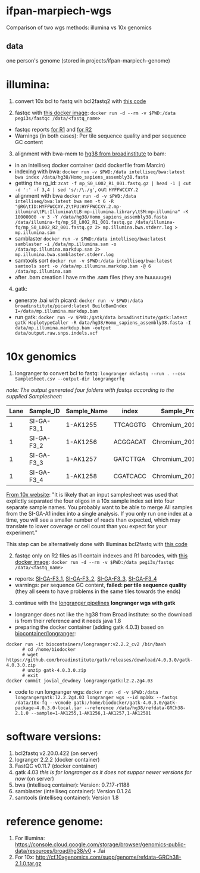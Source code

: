 # ifpan-marpiech-wgs
Comparison of two wgs methods: illumina vs 10x genomics

## data 
one person's genome (stored in projects/ifpan-marpiech-genome)

# illumina:
1. convert 10x bcl to fastq wih bcl2fastq2 with [this code](https://gist.github.com/gosborcz/b31df08f6bb8b83c51f7a310f8f2bcc1)

2. fastqc with [this docker image](https://hub.docker.com/r/pegi3s/fastqc):
`docker run -d --rm -v $PWD:/data pegi3s/fastqc /data/<fastq_name>`
* fastqc reports [for R1](http://149.156.177.112/projects/ifpan-marpiech-wgs/illumina-fq/mp_S0_L002_R1_001_fastqc.html) and [for R2](http://149.156.177.112/projects/ifpan-marpiech-wgs/illumina-fq/mp_S0_L002_R2_001_fastqc.html)
* Warnings (in both cases): Per tile sequence quality and per sequence GC content

3. alignment with bwa-mem to [hg38 from broadinstitute](https://storage.cloud.google.com/genomics-public-data/resources/broad/hg38/v0/Homo_sapiens_assembly38.fasta?_ga=2.192558178.-935441401.1560518376) to bam:
* in an intelliseq docker container (add dockerfile from Marcin)
* indexing with bwa:
`docker run -v $PWD:/data intelliseq/bwa:latest bwa index /data/hg38/Homo_sapiens_assembly38.fasta`
* getting the rg_id:
`zcat -f mp_S0_L002_R1_001.fastq.gz | head -1 | cut -d ':' -f 3,4 | sed 's/:/\./g'`, out: `HYFFWCCXY.2`
* alignment with bwa 
`docker run -d -v $PWD:/data intelliseq/bwa:latest bwa mem -t 6 -R "@RG\tID:HYFFWCCXY.2\tPU:HYFFWCCXY.2.mp-illumina\tPL:Illumina\tLB:mp-illumina.library\tSM:mp-illumina" -K 10000000 -v 3 -Y /data/hg38/Homo_sapiens_assembly38.fasta /data/illumina-fq/mp_S0_L002_R1_001.fastq.gz /data/illumina-fq/mp_S0_L002_R2_001.fastq.gz 2> mp.illumina.bwa.stderr.log > mp.illumina.sam`
* samblaster 
`docker run -v $PWD:/data intelliseq/bwa:latest samblaster -i /data/mp.illumina.sam -o /data/mp.illumina.markdup.sam 2> mp.illumina.bwa.samblaster.stderr.log`
* samtools sort
`docker run -v $PWD:/data intelliseq/bwa:latest samtools sort -o /data/mp.illumina.markdup.bam -@ 6 /data/mp.illumina.sam`
* after .bam creation I have rm the .sam files (they are huuuuuge)

4. gatk:
* generate .bai with picard: `docker run -v $PWD:/data broadinstitute/picard:latest BuildBamIndex I=/data/mp.illumina.markdup.bam`
* run gatk: `docker run -v $PWD:/gatk/data broadinstitute/gatk:latest gatk HaplotypeCaller -R data/hg38/Homo_sapiens_assembly38.fasta -I data/mp.illumina.markdup.bam -output data/output.raw.snps.indels.vcf`



# 10x genomics
1. longranger to convert bcl to fastq:
`longranger mkfastq --run . --csv SampleSheet.csv --output-dir longrangerfq`


*note: The output generated four folders with fastqs according to the supplied Samplesheet:*

|Lane|Sample_ID|Sample_Name|index|Sample_Project|
|----|----------|-------------|-------|-------------|
|1|SI-GA-F3_1|1-AK1255|TTCAGGTG|Chromium_20190402|
|1|SI-GA-F3_2|1-AK1256|ACGGACAT|Chromium_20190402|
|1|SI-GA-F3_3|1-AK1257|GATCTTGA|Chromium_20190402|
|1|SI-GA-F3_4|1-AK1258|CGATCACC|Chromium_20190402|


[From 10x website](https://support.10xgenomics.com/genome-exome/software/pipelines/latest/using/fastq-input): "It is likely that an input samplesheet was used that explictly separated the four oligos in a 10x sample index set into four separate sample names. You probably want to be able to merge All samples from the SI-GA-A1 index into a single analysis. If you only run one index at a time, you will see a smaller number of reads than expected, which may translate to lower coverage or cell count than you expect for your experiment."

This step can be alternatively done with Illuminas bcl2fastq with [this code](https://gist.github.com/gosborcz/bc6896406b776c41e83c37d7568cbe1a)

2. fastqc only on R2 files as I1 contain indexes and R1 barcodes, with [this docker image](https://hub.docker.com/r/pegi3s/fastqc):
`docker run -d --rm -v $PWD:/data pegi3s/fastqc /data/<fastq_name>`

* reports: [SI-GA-F3_1](http://149.156.177.112/projects/ifpan-marpiech-wgs/10x-fq/Chromium_20190402/SI-GA-F3_1/1-AK1255_S1_L001_R2_001_fastqc.html), [SI-GA-F3_2](http://149.156.177.112/projects/ifpan-marpiech-wgs/10x-fq/Chromium_20190402/SI-GA-F3_2/1-AK1256_S2_L001_R2_001_fastqc.html), [SI-GA-F3_3](http://149.156.177.112/projects/ifpan-marpiech-wgs/10x-fq/Chromium_20190402/SI-GA-F3_3/1-AK1257_S3_L001_R2_001_fastqc.html), [SI-GA-F3_4](http://149.156.177.112/projects/ifpan-marpiech-wgs/10x-fq/Chromium_20190402/SI-GA-F3_4/1-AK1258_S4_L001_R2_001_fastqc.html)
* warnings: per sequence GC content, **failed: per tile sequence quality** (they all seem to have problems in the same tiles towards the ends)

3. continue with the [longranger pipelines](https://support.10xgenomics.com/genome-exome/software/pipelines/latest/what-is-long-ranger)
**longranger wgs with gatk** 
* longranger does not like the hg38 from Broad institute: so the download is from their reference and it needs java 1.8
* preparing the docker container (adding gatk 4.0.3) based on [biocontainer/longranger](https://hub.docker.com/r/biocontainers/longranger):
```
docker run -it biocontainers/longranger:v2.2.2_cv2 /bin/bash
      # cd /home/biodocker
      # wget https://github.com/broadinstitute/gatk/releases/download/4.0.3.0/gatk-4.0.3.0.zip
      # unzip gatk-4.0.3.0.zip
      # exit
docker commit jovial_dewdney longrangergatk:l2.2.2g4.03
```

* code to run longranger wgs:
`docker run -d -v $PWD:/data longrangergatk:l2.2.2g4.03 longranger wgs --id mp10x --fastqs /data/10x-fq --vcmode gatk:/home/biodocker/gatk-4.0.3.0/gatk-package-4.0.3.0-local.jar --reference /data/hg38/refdata-GRCh38-2.1.0 --sample=1-AK1255,1-AK1256,1-AK1257,1-AK12581`


# software versions:
1. bcl2fastq v2.20.0.422 (on server)
2. logranger 2.2.2 (docker container)
3. FastQC v0.11.7 (docker container)
4. gatk 4.03 *this is for longranger as it does not suppor newer versions for now* (on server)
5. bwa (intelliseq container): Version: 0.7.17-r1188
6. samblaster (intelliseq container): Version 0.1.24
7. samtools (intelliseq container): Version 1.8

# reference genome:
1. For Illumina: https://console.cloud.google.com/storage/browser/genomics-public-data/resources/broad/hg38/v0 + .fai
2. For 10x: http://cf.10xgenomics.com/supp/genome/refdata-GRCh38-2.1.0.tar.gz
